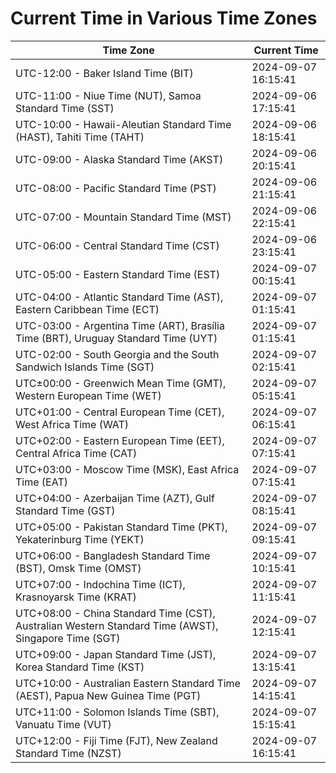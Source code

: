 # Current Time in Various Time Zones

| Time Zone | Current Time |
|-----------|--------------|
| UTC-12:00 - Baker Island Time (BIT) | 2024-09-07 16:15:41 |
| UTC-11:00 - Niue Time (NUT), Samoa Standard Time (SST) | 2024-09-06 17:15:41 |
| UTC-10:00 - Hawaii-Aleutian Standard Time (HAST), Tahiti Time (TAHT) | 2024-09-06 18:15:41 |
| UTC-09:00 - Alaska Standard Time (AKST) | 2024-09-06 20:15:41 |
| UTC-08:00 - Pacific Standard Time (PST) | 2024-09-06 21:15:41 |
| UTC-07:00 - Mountain Standard Time (MST) | 2024-09-06 22:15:41 |
| UTC-06:00 - Central Standard Time (CST) | 2024-09-06 23:15:41 |
| UTC-05:00 - Eastern Standard Time (EST) | 2024-09-07 00:15:41 |
| UTC-04:00 - Atlantic Standard Time (AST), Eastern Caribbean Time (ECT) | 2024-09-07 01:15:41 |
| UTC-03:00 - Argentina Time (ART), Brasília Time (BRT), Uruguay Standard Time (UYT) | 2024-09-07 01:15:41 |
| UTC-02:00 - South Georgia and the South Sandwich Islands Time (SGT) | 2024-09-07 02:15:41 |
| UTC±00:00 - Greenwich Mean Time (GMT), Western European Time (WET) | 2024-09-07 05:15:41 |
| UTC+01:00 - Central European Time (CET), West Africa Time (WAT) | 2024-09-07 06:15:41 |
| UTC+02:00 - Eastern European Time (EET), Central Africa Time (CAT) | 2024-09-07 07:15:41 |
| UTC+03:00 - Moscow Time (MSK), East Africa Time (EAT) | 2024-09-07 07:15:41 |
| UTC+04:00 - Azerbaijan Time (AZT), Gulf Standard Time (GST) | 2024-09-07 08:15:41 |
| UTC+05:00 - Pakistan Standard Time (PKT), Yekaterinburg Time (YEKT) | 2024-09-07 09:15:41 |
| UTC+06:00 - Bangladesh Standard Time (BST), Omsk Time (OMST) | 2024-09-07 10:15:41 |
| UTC+07:00 - Indochina Time (ICT), Krasnoyarsk Time (KRAT) | 2024-09-07 11:15:41 |
| UTC+08:00 - China Standard Time (CST), Australian Western Standard Time (AWST), Singapore Time (SGT) | 2024-09-07 12:15:41 |
| UTC+09:00 - Japan Standard Time (JST), Korea Standard Time (KST) | 2024-09-07 13:15:41 |
| UTC+10:00 - Australian Eastern Standard Time (AEST), Papua New Guinea Time (PGT) | 2024-09-07 14:15:41 |
| UTC+11:00 - Solomon Islands Time (SBT), Vanuatu Time (VUT) | 2024-09-07 15:15:41 |
| UTC+12:00 - Fiji Time (FJT), New Zealand Standard Time (NZST) | 2024-09-07 16:15:41 |
